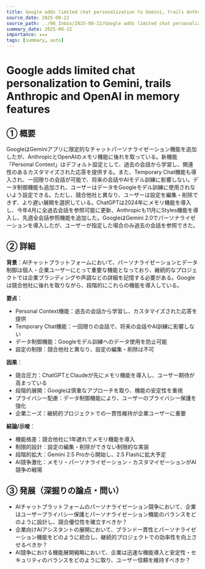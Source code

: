 ```yaml
---
title: Google adds limited chat personalization to Gemini, trails Anthropic and OpenAI in memory features
source_date: 2025-08-22
source_path: ../06_Inbox/2025-08-22/Google adds limited chat personalization to Gemini, trails Anthropic and OpenAI in memory features.md
summary_date: 2025-08-22
importance: ★★★
tags: [summary, auto]
---
```


# Google adds limited chat personalization to Gemini, trails Anthropic and OpenAI in memory features

## ① 概要

GoogleはGeminiアプリに限定的なチャットパーソナライゼーション機能を追加したが、AnthropicとOpenAIのメモリ機能に後れを取っている。新機能「Personal Context」はデフォルト設定として、過去の会話から学習し、関連性のあるカスタマイズされた応答を提供する。また、Temporary Chat機能も導入され、一回限りの会話が可能で、将来の会話やAIモデル訓練に影響しない。データ制御機能も追加され、ユーザーはデータをGoogleモデル訓練に使用されないよう設定できる。ただし、競合他社と異なり、ユーザーは設定を編集・削除できず、より遅い展開を選択している。ChatGPTは2024年にメモリ機能を導入し、今年4月に全過去会話を参照可能に更新、Anthropicも11月にStyles機能を導入し、先週全会話参照機能を追加した。GoogleはGemini 2.0でパーソナライゼーションを導入したが、ユーザーが指定した場合のみ過去の会話を参照できた。

## ② 詳細

**背景**：AIチャットプラットフォームにおいて、パーソナライゼーションとデータ制御は個人・企業ユーザーにとって重要な機能となっており、継続的なプロジェクトでは企業ブランディングや声調などの詳細を記憶する必要がある。Googleは競合他社に後れを取りながら、段階的にこれらの機能を導入している。

**要点**：
- Personal Context機能：過去の会話から学習し、カスタマイズされた応答を提供
- Temporary Chat機能：一回限りの会話で、将来の会話やAI訓練に影響しない
- データ制御機能：Googleモデル訓練へのデータ使用を防止可能
- 設定の制限：競合他社と異なり、設定の編集・削除は不可

**因果**：
- 競合圧力：ChatGPTとClaudeが先にメモリ機能を導入し、ユーザー期待が高まっている
- 段階的展開：Googleは慎重なアプローチを取り、機能の安定性を重視
- プライバシー配慮：データ制御機能により、ユーザーのプライバシー保護を強化
- 企業ニーズ：継続的プロジェクトでの一貫性維持が企業ユーザーに重要

**結論/示唆**：
- 機能格差：競合他社に1年遅れでメモリ機能を導入
- 制限的設計：設定の編集・削除ができない制限的な実装
- 段階的拡大：Gemini 2.5 Proから開始し、2.5 Flashに拡大予定
- AI競争激化：メモリ・パーソナライゼーション・カスタマイゼーションがAI競争の戦場

## ③ 発展（深掘りの論点・問い）

- AIチャットプラットフォームのパーソナライゼーション競争において、企業はユーザープライバシー保護とパーソナライゼーション機能のバランスをどのように設計し、競合優位性を確立すべきか？
- 企業向けAIアシスタントの展開において、ブランド一貫性とパーソナライゼーション機能をどのように統合し、継続的プロジェクトでの効率性を向上させるべきか？
- AI競争における機能展開戦略において、企業は迅速な機能導入と安定性・セキュリティのバランスをどのように取り、ユーザー信頼を維持すべきか？
